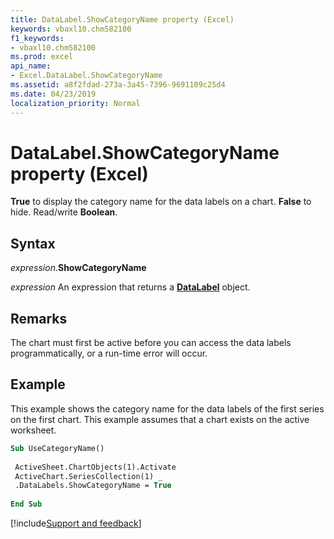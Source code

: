 ```yaml
---
title: DataLabel.ShowCategoryName property (Excel)
keywords: vbaxl10.chm582100
f1_keywords:
- vbaxl10.chm582100
ms.prod: excel
api_name:
- Excel.DataLabel.ShowCategoryName
ms.assetid: a8f2fdad-273a-3a45-7396-9691109c25d4
ms.date: 04/23/2019
localization_priority: Normal
---
```



# DataLabel.ShowCategoryName property (Excel)

**True** to display the category name for the data labels on a chart. **False** to hide. Read/write **Boolean**.


## Syntax

_expression_.**ShowCategoryName**

_expression_ An expression that returns a **[DataLabel](excel.datalabel(object).md)** object.


## Remarks

The chart must first be active before you can access the data labels programmatically, or a run-time error will occur.


## Example

This example shows the category name for the data labels of the first series on the first chart. This example assumes that a chart exists on the active worksheet.

```vb
Sub UseCategoryName() 
 
 ActiveSheet.ChartObjects(1).Activate 
 ActiveChart.SeriesCollection(1) _ 
 .DataLabels.ShowCategoryName = True 
 
End Sub
```




[!include[Support and feedback](~/includes/feedback-boilerplate.md)]